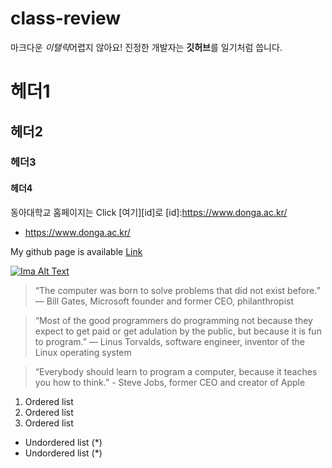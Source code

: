 # class-review

마크다운 *이탤릭*어렵지 않아요!
진정한 개발자는 **깃허브**를 일기처럼 씁니다.

# 헤더1
## 헤더2
### 헤더3
#### 헤더4

동아대학교 홈페이지는 
Click [여기][id]로
[id]:https://www.donga.ac.kr/
* https://www.donga.ac.kr/

My github page is available [Link](https://github.com/snSon "here")

[![Ima Alt Text](https://www.donga.ac.kr/Default.aspx)](https://www.donga.ac.kr/Default.aspx)

>“The computer was born to solve problems that did not exist before.” — Bill Gates, Microsoft founder and former CEO, philanthropist

>“Most of the good programmers do programming not because they expect to get paid or get adulation by the public, but because it is fun to program.” — Linus Torvalds, software engineer, inventor of the Linux operating system

>“Everybody should learn to program a computer, because it teaches you how to think.” - Steve Jobs, former CEO and creator of Apple

1. Ordered list
2. Ordered list
3. Ordered list

* Undordered list (*)
* Undordered list (*)
